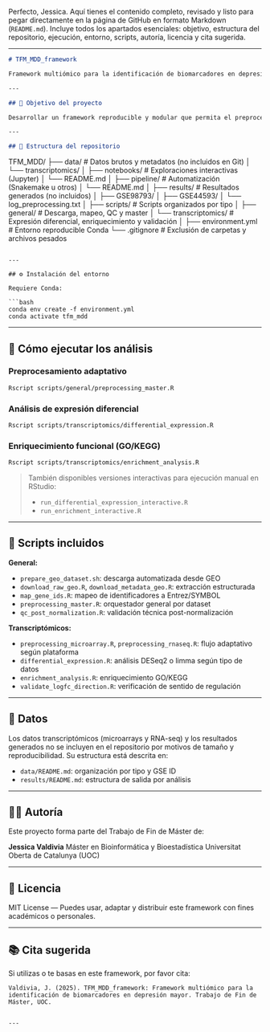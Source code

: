 Perfecto, Jessica. Aquí tienes el contenido completo, revisado y listo para pegar directamente en la página de GitHub en formato Markdown (`README.md`). Incluye todos los apartados esenciales: objetivo, estructura del repositorio, ejecución, entorno, scripts, autoría, licencia y cita sugerida.

---

```markdown
# TFM_MDD_framework

Framework multiómico para la identificación de biomarcadores en depresión mayor (MDD), centrado en transcriptómica, con integración de análisis adaptativo y automatizado para datos de microarrays y RNA-seq.

---

## 🧠 Objetivo del proyecto

Desarrollar un framework reproducible y modular que permita el preprocesamiento, análisis diferencial, enriquecimiento funcional e interpretación de datos ómicos relacionados con la depresión, con foco inicial en datos transcriptómicos (Affymetrix y RNA-seq).

---

## 📁 Estructura del repositorio

```

TFM\_MDD/
├── data/                  # Datos brutos y metadatos (no incluidos en Git)
│   └── transcriptomics/
│
├── notebooks/             # Exploraciones interactivas (Jupyter)
│   └── README.md
│
├── pipeline/              # Automatización (Snakemake u otros)
│   └── README.md
│
├── results/               # Resultados generados (no incluidos)
│   ├── GSE98793/
│   ├── GSE44593/
│   └── log\_preprocessing.txt
│
├── scripts/               # Scripts organizados por tipo
│   ├── general/           # Descarga, mapeo, QC y master
│   └── transcriptomics/   # Expresión diferencial, enriquecimiento y validación
│
├── environment.yml        # Entorno reproducible Conda
└── .gitignore             # Exclusión de carpetas y archivos pesados

````

---

## ⚙️ Instalación del entorno

Requiere Conda:

```bash
conda env create -f environment.yml
conda activate tfm_mdd
````

---

## 🚀 Cómo ejecutar los análisis

### Preprocesamiento adaptativo

```bash
Rscript scripts/general/preprocessing_master.R
```

### Análisis de expresión diferencial

```bash
Rscript scripts/transcriptomics/differential_expression.R
```

### Enriquecimiento funcional (GO/KEGG)

```bash
Rscript scripts/transcriptomics/enrichment_analysis.R
```

> También disponibles versiones interactivas para ejecución manual en RStudio:
>
> * `run_differential_expression_interactive.R`
> * `run_enrichment_interactive.R`

---

## 🧬 Scripts incluidos

**General:**

* `prepare_geo_dataset.sh`: descarga automatizada desde GEO
* `download_raw_geo.R`, `download_metadata_geo.R`: extracción estructurada
* `map_gene_ids.R`: mapeo de identificadores a Entrez/SYMBOL
* `preprocessing_master.R`: orquestador general por dataset
* `qc_post_normalization.R`: validación técnica post-normalización

**Transcriptómicos:**

* `preprocessing_microarray.R`, `preprocessing_rnaseq.R`: flujo adaptativo según plataforma
* `differential_expression.R`: análisis DESeq2 o limma según tipo de datos
* `enrichment_analysis.R`: enriquecimiento GO/KEGG
* `validate_logfc_direction.R`: verificación de sentido de regulación

---

## 📄 Datos

Los datos transcriptómicos (microarrays y RNA-seq) y los resultados generados no se incluyen en el repositorio por motivos de tamaño y reproducibilidad. Su estructura está descrita en:

* `data/README.md`: organización por tipo y GSE ID
* `results/README.md`: estructura de salida por análisis

---

## 👩‍💻 Autoría

Este proyecto forma parte del Trabajo de Fin de Máster de:

**Jessica Valdivia**
Máster en Bioinformática y Bioestadística
Universitat Oberta de Catalunya (UOC)

---

## 📄 Licencia

MIT License — Puedes usar, adaptar y distribuir este framework con fines académicos o personales.

---

## 📚 Cita sugerida

Si utilizas o te basas en este framework, por favor cita:

```
Valdivia, J. (2025). TFM_MDD_framework: Framework multiómico para la identificación de biomarcadores en depresión mayor. Trabajo de Fin de Máster, UOC.
```

```

---
